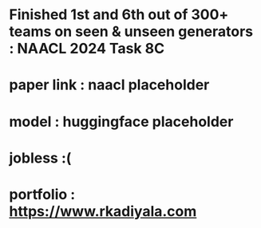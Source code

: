 # Finished 1st and 6th out of 300+ teams on seen & unseen generators : NAACL 2024 Task 8C   


# paper link : naacl placeholder
# model      : huggingface placeholder

# jobless :(         
# portfolio : https://www.rkadiyala.com
